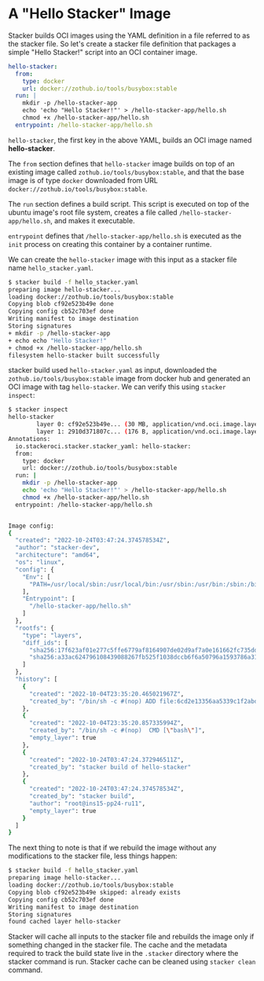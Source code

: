 # A "Hello Stacker" Image

Stacker builds OCI images using the YAML definition in a file referred to as 
the stacker file. So let's create a stacker file definition that packages a 
simple "Hello Stacker!" script into an OCI container image.

```yaml title="Hello Stacker"
hello-stacker:
  from:
    type: docker
    url: docker://zothub.io/tools/busybox:stable
  run: |
    mkdir -p /hello-stacker-app
    echo 'echo "Hello Stacker!"' > /hello-stacker-app/hello.sh
    chmod +x /hello-stacker-app/hello.sh
  entrypoint: /hello-stacker-app/hello.sh

```

`hello-stacker`, the first key in the above YAML, builds an OCI image named
__hello-stacker__.

The `from` section defines that `hello-stacker` image builds on top of an 
existing image called `zothub.io/tools/busybox:stable`, and that the base image is of type 
`docker` downloaded from URL `docker://zothub.io/tools/busybox:stable`.

The `run` section defines a build script. This script is executed on top of the
ubuntu image's root file system, creates a file called 
`/hello-stacker-app/hello.sh`, and makes it executable.

`entrypoint` defines that `/hello-stacker-app/hello.sh` is executed as the `init`
process on creating this container by a container runtime.

We can create the `hello-stacker` image with this input as a
stacker file name `hello_stacker.yaml`.

```bash title="Hello Stacker Build"
$ stacker build -f hello_stacker.yaml
preparing image hello-stacker...
loading docker://zothub.io/tools/busybox:stable
Copying blob cf92e523b49e done
Copying config cb52c703ef done
Writing manifest to image destination
Storing signatures
+ mkdir -p /hello-stacker-app
+ echo echo "Hello Stacker!"
+ chmod +x /hello-stacker-app/hello.sh
filesystem hello-stacker built successfully
```
stacker build used `hello-stacker.yaml` as input, downloaded the `zothub.io/tools/busybox:stable`
image from docker hub and generated an OCI image with tag `hello-stacker`. We 
can verify this using `stacker inspect`:

```bash title="Stacker Inspect"
$ stacker inspect
hello-stacker
        layer 0: cf92e523b49e... (30 MB, application/vnd.oci.image.layer.v1.tar+gzip)
        layer 1: 2910d371807c... (176 B, application/vnd.oci.image.layer.v1.tar+gzip)
Annotations:
  io.stackeroci.stacker.stacker_yaml: hello-stacker:
  from:
    type: docker
    url: docker://zothub.io/tools/busybox:stable
  run: |
    mkdir -p /hello-stacker-app
    echo 'echo "Hello Stacker!"' > /hello-stacker-app/hello.sh
    chmod +x /hello-stacker-app/hello.sh
  entrypoint: /hello-stacker-app/hello.sh


Image config:
{
  "created": "2022-10-24T03:47:24.374578534Z",
  "author": "stacker-dev",
  "architecture": "amd64",
  "os": "linux",
  "config": {
    "Env": [
      "PATH=/usr/local/sbin:/usr/local/bin:/usr/sbin:/usr/bin:/sbin:/bin"
    ],
    "Entrypoint": [
      "/hello-stacker-app/hello.sh"
    ]
  },
  "rootfs": {
    "type": "layers",
    "diff_ids": [
      "sha256:17f623af01e277c5ffe6779af8164907de02d9af7a0e161662fc735dd64f117b",
      "sha256:a33ac624796108439088267fb525f1038dccb6f6a50796a1593786a31d97a4bd"
    ]
  },
  "history": [
    {
      "created": "2022-10-04T23:35:20.465021967Z",
      "created_by": "/bin/sh -c #(nop) ADD file:6cd2e13356aa5339c1f2abd3c210a52f6ed74fae05cd61aa09f37b6a4764f65c in / "
    },
    {
      "created": "2022-10-04T23:35:20.857335994Z",
      "created_by": "/bin/sh -c #(nop)  CMD [\"bash\"]",
      "empty_layer": true
    },
    {
      "created": "2022-10-24T03:47:24.372946511Z",
      "created_by": "stacker build of hello-stacker"
    },
    {
      "created": "2022-10-24T03:47:24.374578534Z",
      "created_by": "stacker build",
      "author": "root@ins15-pp24-ru11",
      "empty_layer": true
    }
  ]
}
```

The next thing to note is that if we rebuild the image without any modifications
to the stacker file, less things happen:

```bash title="stacker caching"
$ stacker build -f hello_stacker.yaml
preparing image hello-stacker...
loading docker://zothub.io/tools/busybox:stable
Copying blob cf92e523b49e skipped: already exists
Copying config cb52c703ef done
Writing manifest to image destination
Storing signatures
found cached layer hello-stacker
```

Stacker will cache all inputs to the stacker file and rebuilds the image only if
something changed in the stacker file. The cache and the metadata required to 
track the build state live in the `.stacker` directory where the stacker command 
is run. Stacker cache can be cleaned using `stacker clean` command.
